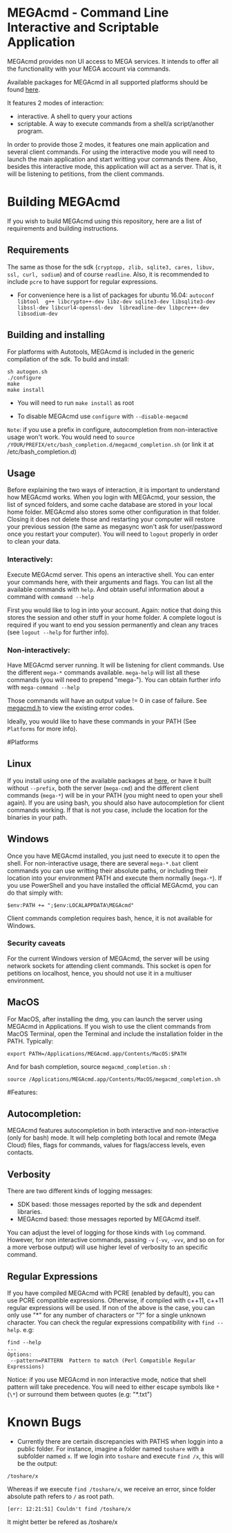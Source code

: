 # MEGAcmd - Command Line Interactive and Scriptable Application

MEGAcmd provides non UI access to MEGA services. It intends to offer all the 
functionality with your MEGA account via commands. 

Available packages for MEGAcmd in all supported platforms should be found 
[here](https://mega.nz/cmd). 

It features 2 modes of interaction: 

- interactive. A shell to query your actions
- scriptable. A way to execute commands from a shell/a script/another program.

In order to provide those 2 modes, it features one main application 
and several client commands.
For using the interactive mode you will need to launch the main application 
and start writting your commands there. Also, besides this interactive mode, 
this application will act as a server. That is, it will be listening to petitions,
from the client commands. 

# Building MEGAcmd
If you wish to build MEGAcmd using this repository, here are a list of 
requirements and building instructions.

## Requirements

The same as those for the sdk (`cryptopp, zlib, sqlite3, cares, libuv, ssl, curl,
sodium`) and of course `readline`. Also, it is recommended to include `pcre` to
have support for regular expressions.

* For convenience here is a list of packages for ubuntu 16.04: `autoconf libtool 
g++ libcrypto++-dev libz-dev sqlite3-dev libsqlite3-dev libssl-dev libcurl4-openssl-dev 
libreadline-dev libpcre++-dev libsodium-dev`

## Building and installing

For platforms with Autotools, MEGAcmd is included in the generic compilation 
of the sdk. To build and install:

    sh autogen.sh
    ./configure
    make
    make install
    
* You will need to run `make install` as root

* To disable MEGAcmd use `configure` with `--disable-megacmd`

`Note`: if you use a prefix in configure, autocompletion from non-interactive usage
won't work. You would need to `source /YOUR/PREFIX/etc/bash_completion.d/megacmd_completion.sh` 
(or link it at /etc/bash_completion.d)

## Usage

Before explaining the two ways of interaction, it is important to understand how 
MEGAcmd works. When you login with MEGAcmd, your session, the list of synced folders,
and some cache database are stored in your local home folder. MEGAcmd also stores
some other configuration in that folder. Closing it does not delete those and 
restarting your computer will restore your previous session (the same as megasync 
won't ask for user/password once you restart your computer). 
You will need to `logout` properly in order to clean your data.

### Interactively:

Execute MEGAcmd server.
This opens an interactive shell. You can enter your commands here, 
with their arguments and flags.
You can list all the available commands with `help`. 
And obtain useful information about a command with `command --help`

First you would like to log in into your account. 
Again: notice that doing this stores the session and other stuff in your home folder. 
A complete logout is required if you want to end you session permanently 
and clean any traces (see `logout --help` for further info).

### Non-interactively:

Have MEGAcmd server running. It will be listening for client commands.
Use the different `mega-*` commands available.
`mega-help` will list all these commands (you will need to prepend "mega-").
You can obtain further info with `mega-command --help`

Those commands will have an output value != 0 in case of failure. 
See [megacmd.h](megacmd.h) to view the existing error codes.

Ideally, you would like to have these commands in your PATH 
(See `Platforms` for more info).

#Platforms

## Linux
If you install using one of the available packages at [here](https://mega.nz/cmd), 
or have it built without `--prefix`, both the server (`mega-cmd`) and 
the different client commands (`mega-*`) will be in your PATH 
(you might need to open your shell again). If you are using bash, 
you should also have autocompletion for client commands working. 
If that is not you case, include the location for the binaries in your path.

## Windows
Once you have MEGAcmd installed, you just need to execute it to open the shell. 
For non-interactive usage, there are several `mega-*.bat`  client commands you can 
use writting their absolute paths, or including their location into your environment PATH
 and execute them normally (`mega-*`).
If you use PowerShell and you have installed the official MEGAcmd, 
you can do that simply with:

```
$env:PATH += ";$env:LOCALAPPDATA\MEGAcmd"
```

Client commands completion requires bash, hence, it is not available for Windows.

### Security caveats
For the current Windows version of MEGAcmd, the server will be 
using network sockets for attending client commands. This socket is open for 
petitions on localhost, hence, you should not use it in a multiuser environment.

## MacOS 
For MacOS, after installing the dmg, you can launch the server using MEGAcmd
in Applications. If you wish to use the client commands from MacOS Terminal, open
the Terminal and include the installation folder in the PATH. Typically:

```
export PATH=/Applications/MEGAcmd.app/Contents/MacOS:$PATH
```

And for bash completion, source `megacmd_completion.sh` :

```
source /Applications/MEGAcmd.app/Contents/MacOS/megacmd_completion.sh
```

#Features:

## Autocompletion:

MEGAcmd features autocompletion in both interactive and non-interactive 
(only for bash) mode. It will help completing both local and remote (Mega Cloud) 
files, flags for commands, values for flags/access levels, even contacts.  

## Verbosity

There are two different kinds of logging messages:
- SDK based: those messages reported by the sdk and dependent libraries.
- MEGAcmd based: those messages reported by MEGAcmd itself.

You can adjust the level of logging for those kinds with `log` command.
However, for non interactive commands, passing `-v` (`-vv`, `-vvv`, and so on 
for a more verbose output) will use higher level of verbosity to an specific command.

## Regular Expressions
If you have compiled MEGAcmd with PCRE (enabled by default), 
you can use PCRE compatible expressions. Otherwise, if compiled with c++11, 
c++11 regular expressions will be used. If non of the above is the case, 
you can only use "*" for any number of characters or "?" for a single unknown character.
You can check the regular expressions compatibility with `find --help`. e.g:
```
find --help
...
Options:
 --pattern=PATTERN	Pattern to match (Perl Compatible Regular Expressions)
```

Notice: if you use MEGAcmd in non interactive mode, notice that shell pattern will 
take precedence. You will need to either escape symbols like `*` (`\*`) 
or surround them between quotes (e.g: "*.txt")


# Known Bugs
- Currently there are certain discrepancies with PATHS when loggin into a public folder.
For instance, imagine a folder named `toshare` with a subfolder named `x`. If we login
into `toshare` and execute `find /x`, this will be the output:

```
/toshare/x
```
Whereas if we execute `find /toshare/x`, we receive an error, since folder absolute path
refers to `/` as root path. 
```
[err: 12:21:51] Couldn't find /toshare/x
```

It might better be refered as /toshare/x

